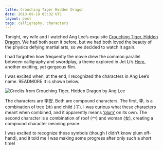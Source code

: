 ```yaml
---
title: Crouching Tiger Hidden Dragon
date: 2013-08-18 05:32 UTC
layout: post
tags: calligraphy, characters
---
```


Tonight, my wife and I watched Ang Lee’s exquisite [Crouching Tiger, Hidden Dragon](http://www.imdb.com/title/tt0190332/?ref_=sr_1). We had both seen it before, but we had both loved the beauty of the physics defying martial arts, so we decided to watch it again.

I had forgotten how frequently the movie drew the common parallel between calligraphy and swordplay, a theme explored in Jet Li’s [Hero](http://www.imdb.com/title/tt0299977/?ref_=sr_4), another exciting, yet gorgeous film.

I was excited when, at the end, I recognized the characters in Ang Lee’s name. READMORE It is shown below.

<img src='/images/ang-lee.png' alt='Credits from Crouching Tiger, Hidden Dragon by Ang Lee' />

The characters are 李安. Both are compound characters. The first, 李, is a combination of tree (木) and child (子). I was curious what these characters meant when combined, and it apparently means [‘plum’](http://translate.google.com/#zh-CN/en/%E6%9D%8E) on its own. The second character is a combination of roof (宀) and woman (女), creating a compound character meaning peace.

I was excited to recognize these symbols (though I didn’t know plum off-hand), and it told me I was making some progress after only such a short time!


